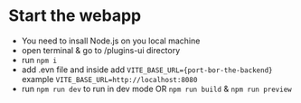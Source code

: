 # Start the webapp

- You need to insall Node.js on you local machine
- open terminal & go to /plugins-ui directory
- run `npm i`
- add .evn file and inside add `VITE_BASE_URL={port-bor-the-backend}` example `VITE_BASE_URL=http://localhost:8080`
- run `npm run dev` to run in dev mode OR `npm run build` & `npm run preview`

